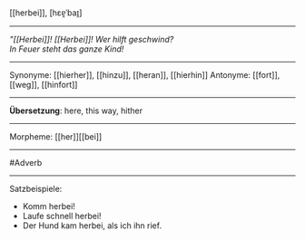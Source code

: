 [[herbei]], [hɛɐ̯ˈbaɪ̯]

---
*"[[Herbei]]! [[Herbei]]! Wer hilft geschwind?*  
*In Feuer steht das ganze Kind!* 

---
Synonyme: [[hierher]], [[hinzu]], [[heran]], [[hierhin]]
Antonyme: [[fort]], [[weg]], [[hinfort]]

---
**Übersetzung**: 
here, this way, hither

---
Morpheme:
[[her]][[bei]]

---
#Adverb

---
Satzbeispiele:
- Komm herbei!
- Laufe schnell herbei!
- Der Hund kam herbei, als ich ihn rief.